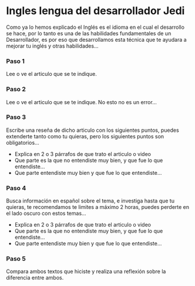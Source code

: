 # Ingles lengua del desarrollador Jedi

Como ya lo hemos explicado el Inglés es el idioma en el cual el desarrollo se hace, por lo tanto es una de las habilidades fundamentales de un Desarrollador, es por eso que desarrollamos esta técnica que te ayudara a mejorar tu inglés y otras habilidades...

### Paso 1

Lee o ve el articulo que se te indique.

### Paso 2

Lee o ve el articulo que se te indique. No esto no es un error...

### Paso 3

Escribe una reseña de dicho articulo con los siguientes puntos, puedes extenderte tanto como tu quieras, pero los siguientes puntos son obligatorios...

- Explica en 2 o 3 párrafos de que trato el articulo o video
- Que parte es la que no entendiste muy bien, y que fue lo que entendiste...
- Que parte entendiste muy bien y que fue lo que entendiste...

### Paso 4

Busca información en español sobre el tema, e investiga hasta que tu quieras, te recomendamos te limites a máximo 2 horas, puedes perderte en el lado oscuro con estos temas...

- Explica en 2 o 3 párrafos de que trato el articulo o video
- Que parte es la que no entendiste muy bien, y que fue lo que entendiste...
- Que parte entendiste muy bien y que fue lo que entendiste...

### Paso 5

Compara ambos textos que hiciste y realiza una reflexión sobre la diferencia entre ambos.
